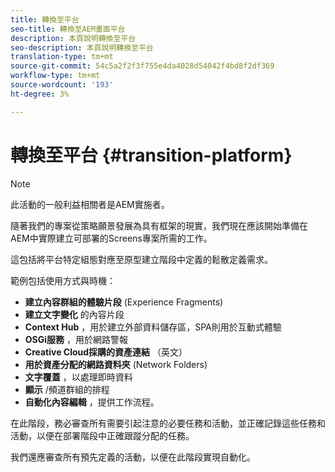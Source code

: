 ```yaml
---
title: 轉換至平台
seo-title: 轉換至AEM畫面平台
description: 本頁說明轉換至平台
seo-description: 本頁說明轉換至平台
translation-type: tm+mt
source-git-commit: 54c5a2f2f3f755e4da4028d54042f4bd8f2df369
workflow-type: tm+mt
source-wordcount: '193'
ht-degree: 3%

---
```



# 轉換至平台 {#transition-platform}

>[!NOTE]
>
>此活動的一般利益相關者是AEM實施者。

隨著我們的專案從策略願景發展為具有框架的現實，我們現在應該開始準備在AEM中實際建立可部署的Screens專案所需的工作。

這包括將平台特定組態對應至原型建立階段中定義的鬆散定義需求。

範例包括使用方式與時機：

* **建立內容群組的體驗片段** (Experience Fragments)
* **建立文字變化** 的內容片段
* **Context Hub** ，用於建立外部資料儲存區，SPA則用於互動式體驗
* **OSGi服務** ，用於網路警報
* **Creative Cloud採購的資產連結** （英文）
* **用於資產分配的網路資料夾** (Network Folders)
* **文字覆蓋** ，以處理即時資料
* **顯示** /頻道群組的排程
* **自動化內容編輯** ，提供工作流程。

在此階段，務必審查所有需要引起注意的必要任務和活動，並正確記錄這些任務和活動，以便在部署階段中正確跟蹤分配的任務。

我們還應審查所有預先定義的活動，以便在此階段實現自動化。
